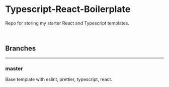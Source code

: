 # Typescript-React-Boilerplate
Repo for storing my starter React and Typescript templates.

<br/>

## Branches
----

### master
Base template with eslint, prettier, typescript, react.